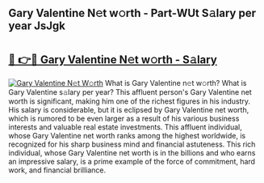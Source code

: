 ## Gary Valentine N𝚎t w𝚘rth - Part-WUt S𝚊lary per year JsJgk

# <h2><a href="http://gc543rm.nevu.top/?p=Gary+Valentine">🔗 👉🔴 Gary Valentine N𝚎t w𝚘rth - S𝚊lary</a></h2>

[![Gary Valentine N𝚎t W𝚘rth](https://i.imgur.com/Oavwk0R.jpeg)](http://gc543rm.nevu.top/?p=Gary+Valentine)
What is Gary Valentine n𝚎t w𝚘rth? What is Gary Valentine s𝚊lary per year?
This affluent person's Gary Valentine net worth is significant, making him one of the richest figures in his industry. His salary is considerable, but it is eclipsed by Gary Valentine net worth, which is rumored to be even larger as a result of his various business interests and valuable real estate investments. This affluent individual, whose Gary Valentine net worth ranks among the highest worldwide, is recognized for his sharp business mind and financial astuteness. This rich individual, whose Gary Valentine net worth is in the billions and who earns an impressive salary, is a prime example of the force of commitment, hard work, and financial brilliance.
